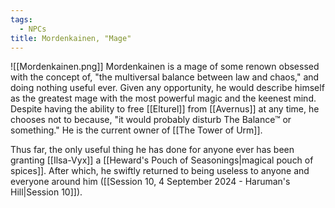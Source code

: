 ```yaml
---
tags:
  - NPCs
title: Mordenkainen, "Mage"
---
```

![[Mordenkainen.png]]
Mordenkainen is a mage of some renown obsessed with the concept of, "the multiversal balance between law and chaos," and doing nothing useful ever. Given any opportunity, he would describe himself as the greatest mage with the most powerful magic and the keenest mind. Despite having the ability to free [[Elturel]] from [[Avernus]] at any time, he chooses not to because, "it would probably disturb The Balance™ or something." He is the current owner of [[The Tower of Urm]].

Thus far, the only useful thing he has done for anyone ever has been granting [[Ilsa-Vyx]] a [[Heward's Pouch of Seasonings|magical pouch of spices]]. After which, he swiftly returned to being useless to anyone and everyone around him ([[Session 10, 4 September 2024 - Haruman's Hill|Session 10]]).

